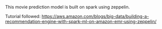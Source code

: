 This movie prediction model is built on spark using zeppelin.

Tutorial followed:
https://aws.amazon.com/blogs/big-data/building-a-recommendation-engine-with-spark-ml-on-amazon-emr-using-zeppelin/
